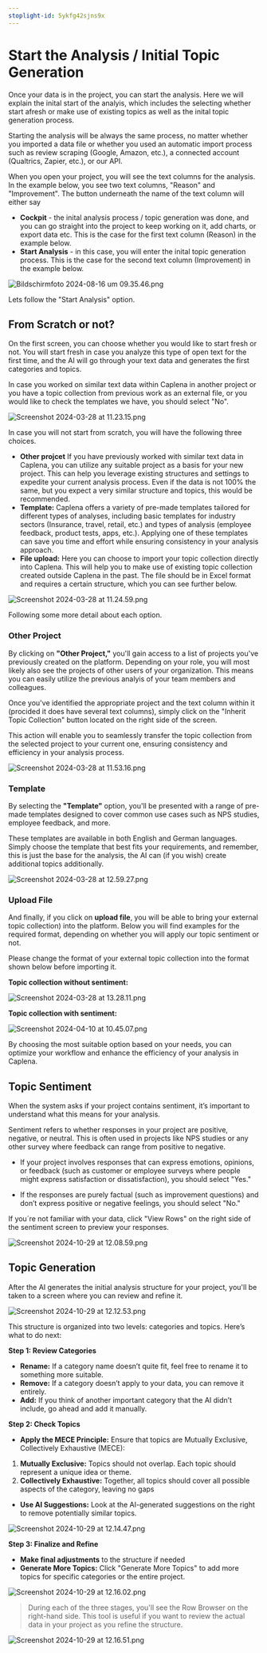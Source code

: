 ```yaml
---
stoplight-id: 5ykfg42sjns9x
---
```


# Start the Analysis / Initial Topic Generation
Once your data is in the project, you can start the analysis. Here we will explain the inital start of the analyis, which includes the selecting whether start afresh or make use of existing topics as well as the inital topic generation process.

Starting the analysis will be always the same process, no matter whether you imported a data file or whether you used an automatic import process such as review scraping (Google, Amazon, etc.), a connected account (Qualtrics, Zapier, etc.), or our API.

When you open your project, you will see the text columns for the analysis. In the example below, you see two text columns, "Reason" and "Improvement". The button underneath the name of the text column will either say
* **Cockpit** - the inital analysis process / topic generation was done, and you can go straight into the project to keep working on it, add charts, or export data etc. This is the case for the first text column (Reason) in the example below.
* **Start Analysis** - in this case, you will enter the inital topic generation process. This is the case for the second text column (Improvement) in the example below.

![Bildschirmfoto 2024-08-16 um 09.35.46.png](<../assets/images/Bildschirmfoto 2024-08-16 um 09.35.46.png>)

Lets follow the "Start Analysis" option.

## From Scratch or not?

On the first screen, you can choose whether you would like to start fresh or not. You will start fresh in case you analyze this type of open text for the first time, and the AI will go through your text data and generates the first categories and topics.

In case you worked on similar text data within Caplena in another project or you have a topic collection from previous work as an external file, or you would like to check the templates we have, you should select "No".

 ![Screenshot 2024-03-28 at 11.23.15.png](<../assets/images/Screenshot 2024-03-28 at 11.23.15.png>)

In case you will not start from scratch, you will have the following three choices.

- **Other projcet** If you have previously worked with similar text data in Caplena, you can utilize any suitable project as a basis for your new project. This can help you leverage existing structures and settings to expedite your current analysis process. Even if the data is not 100% the same, but you expect a very similar structure and topics, this would be recommended.
- **Template:** Caplena offers a variety of pre-made templates tailored for different types of analyses, including basic templates for industry sectors (Insurance, travel, retail, etc.) and types of analysis (employee feedback, product tests, apps, etc.). Applying one of these templates can save you time and effort while ensuring consistency in your analysis approach.
- **File upload:** Here you can choose to import your topic collection directly into Caplena. This will help you to make use of existing topic collection created outside Caplena in the past. The file should be in Excel format and requires a certain structure, which you can see further below.

 ![Screenshot 2024-03-28 at 11.24.59.png](<../assets/images/Screenshot 2024-03-28 at 11-2.24.59.png>)

Following some more detail about each option.

### Other Project
By clicking on **"Other Project,"** you'll gain access to a list of projects you've previously created on the platform. Depending on your role, you will most likely also see the projects of other users of your organization. This means you can easily utilize the previous analyis of your team members and colleagues.

Once you've identified the appropriate project and the text column within it (procided it does have several text columns), simply click on the "Inherit Topic Collection" button located on the right side of the screen.

This action will enable you to seamlessly transfer the topic collection from the selected project to your current one, ensuring consistency and efficiency in your analysis process.

![Screenshot 2024-03-28 at 11.53.16.png](<../assets/images/Screenshot 2024-03-28 at 11-2.53.16.png>)

### Template
By selecting the **"Template"** option, you'll be presented with a range of pre-made templates designed to cover common use cases such as NPS studies, employee feedback, and more. 

These templates are available in both English and German languages. Simply choose the template that best fits your requirements, and remember, this is just the base for the analysis, the AI can (if you wish) create additional topics additionally.

![Screenshot 2024-03-28 at 12.59.27.png](<../assets/images/Screenshot 2024-03-28 at 12.59.27.png>)

### Upload File
And finally, if you click on **upload file**, you will be able to bring your external topic collection) into the platform. Below you will find examples for the required format, depending on whether you will apply our topic sentiment or not.

Please change the format of your external topic collection into the format shown below before importing it.

 **Topic collection without sentiment:**

 ![Screenshot 2024-03-28 at 13.28.11.png](<../assets/images/Screenshot 2024-03-28 at 13.28.11.png>)

 **Topic collection with sentiment:**

 ![Screenshot 2024-04-10 at 10.45.07.png](<../assets/images/Screenshot 2024-04-10 at 10.45.07.png>)

By choosing the most suitable option based on your needs, you can optimize your workflow and enhance the efficiency of your analysis in Caplena.


## Topic Sentiment

When the system asks if your project contains sentiment, it’s important to understand what this means for your analysis.

Sentiment refers to whether responses in your project are positive, negative, or neutral. This is often used in projects like NPS  studies or any other survey where feedback can range from positive to negative.

- If your project involves responses that can express emotions, opinions, or feedback (such as customer or employee surveys where people might express satisfaction or dissatisfaction), you should select "Yes." 

- If the responses are purely factual (such as improvement questions) and don’t express positive or negative feelings, you should select "No."

If you´re not familiar with your data, click "View Rows" on the right side of the sentiment screen to preview your responses. 

![Screenshot 2024-10-29 at 12.08.59.png](<../assets/images/Screenshot 2024-10-29 at 12.08.59.png>)



## Topic Generation

After the AI generates the initial analysis structure for your project, you'll be taken to a screen where you can review and refine it.

![Screenshot 2024-10-29 at 12.12.53.png](<../assets/images/Screenshot 2024-10-29 at 12.12.53.png>)


 This structure is organized into two levels: categories and topics. Here’s what to do next:

**Step 1: Review Categories**

- **Rename:** If a category name doesn’t quite fit, feel free to rename it to something more suitable.
- **Remove:** If a category doesn’t apply to your data, you can remove it entirely.
- **Add:** If you think of another important category that the AI didn’t include, go ahead and add it manually.

**Step 2: Check Topics**

- **Apply the MECE Principle:** Ensure that topics are Mutually Exclusive, Collectively Exhaustive (MECE):
1. **Mutually Exclusive:** Topics should not overlap. Each topic should represent a unique idea or theme.
2. **Collectively Exhaustive:** Together, all topics should cover all possible aspects of the category, leaving no gaps

- **Use AI Suggestions:** Look at the AI-generated suggestions on the right to remove potentially similar topics.

![Screenshot 2024-10-29 at 12.14.47.png](<../assets/images/Screenshot 2024-10-29 at 12.14.47.png>)


 **Step 3: Finalize and Refine**

- **Make final adjustments** to the structure if needed
 - **Generate More Topics:** Click "Generate More Topics" to add more topics for specific categories or the entire project.

![Screenshot 2024-10-29 at 12.16.02.png](<../assets/images/Screenshot 2024-10-29 at 12.16.02.png>)


 <!-- theme: info -->

> During each of the three stages, you'll see the Row Browser on the right-hand side. This tool is useful if you want to review the actual data in your project as you refine the structure.

![Screenshot 2024-10-29 at 12.16.51.png](<../assets/images/Screenshot 2024-10-29 at 12.16.51.png>)






